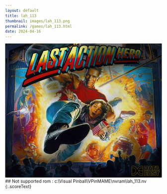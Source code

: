```yaml
---
layout: default
title: lah_113
thumbnail: images/lah_113.png
permalink: /games/lah_113.html
date: 2024-04-16
---
```


<img src="../images/lah_113.png" class="gameThumbnail img-fluid mx-auto align-middle">
## Not supported rom : c:\Visual Pinball\VPinMAME\nvram\lah_113.nv
{:.scoreText}

